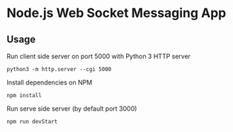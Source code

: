 # Node.js Web Socket Messaging App

## Usage

Run client side server on port 5000 with Python 3 HTTP server

```
python3 -m http.server --cgi 5000
```

Install dependencies on NPM

```
npm install
```

Run serve side server (by default port 3000)

```
npm run devStart
```